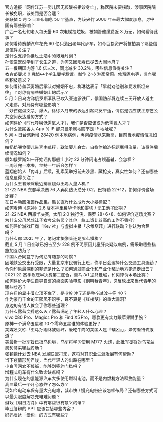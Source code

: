 官方通报「网传江苏一婴儿因无核酸被拒诊身亡」，称医院未要核酸，涉事医院院长被免职，该处罚是否合适？  
美联储 5 月 5 日宣布加息 50 个基点，为该央行 2000 年来最大幅度加息，对中国有哪些影响？  
广西一名七旬老人每天搭 60 次电梯捡垃圾，被物管催缴费近 3 万元，如何看待此事？  
如何看待赛麟汽车花光 60 亿只造出老年代步车，如今巨额资产将被拍卖？哪些信息值得关注？  
是什么支撑你挺过生活中的艰难时刻？  
孙悟空既然学到了长生之道，为何又因阳寿已尽去大闹地府？  
五一假期国内游 1.6 亿人次，同比减少 30.2%，哪些信息值得关注？  
教育部要求 9 月起中小学生要学煮饭，制作 2~3 道家常菜，修理家电等，具有哪些积极意义？  
如何看待盖茨离婚后承认对婚姻不忠，梅琳达表示「早就劝他别和爱泼斯坦来往」？对你有哪些婚姻上的启示？  
5 月 5 日乌方称俄罗斯军队已攻入亚速钢铁厂，俄国防部将连续三天开放人道主义走廊，对局势有哪些影响？  
「妙控键盘文学」爆火，徐徐入月来的表达引起网友不适，情侣是否应该注意在公共空间表达爱的方式？  
如何评价《时代呼唤低需氧人才》，我们是否应该成为低需氧人才？  
为什么近期各大 App 的 IP 都只显示属地而不是 IP 地址呢？  
5 月 4 日台湾新增 28420 例本地病例，再创疫情以来新高，目前当地疫情情况如何？  
姑奶奶喂食婴儿带壳南瓜籽，致使婴儿身亡，自媒体编造标题赢得流量，该事件后续情况如何？  
假如俄罗斯如一开始谣传那般 1 小时 22 分钟闪电占领基辅，会怎样？  
一周读完一本书，坚持一年后会怎样？  
蓝翔创始人「内斗」后续，孔素英举报前夫涉黑、藏枪支，真实性如何？还有哪些信息值得关注？  
为什么王者荣耀最近排位疑似出现大量人机？  
21-22 NBA 东部半决赛 76 人再负热火总分 0:2，巴特勒 22+12，如何评价这场比赛？  
在日本动画漫画作品里，黑长直为什么成为大小姐标配？  
如何看待《原神》2.6 版本神里绫华卡池和雾切 / 无工池子延期？  
21-22 NBA 西部半决赛，太阳 2:0 独行侠，保罗 28+6+8，如何评价这场比赛？  
为什么父母总想让子女考公务员？其他一些工资比较高的工作不香吗?  
如何评价游戏厂商「Key 社」与虚拟主播「永雏塔菲」进行联动？你认为合理吗？  
为什么都 2022 年了，笔记本摄像头还是那么模糊？  
截止 5 月 1 日全球已报告至少 228 例不明原因儿童肝炎疑似病例，需采取哪些措施加强防范？  
中国人合同签字为何总有随意的习惯？  
因地铁公交出行受限，大量北京市民骑行上班，你平日会选择什么交通工具通勤？  
令你印象最深刻的非遗是什么？如何通过商业化和产业化帮助地方非遗走出去？  
2021-22 赛季欧冠半决赛第二回合，皇马 3:1 逆转曼城，如何评价本场比赛？  
如何评价大学生自导自演的桌面实验电影《别叫我青年》，这反映出来当代青年的哪些状态？  
现在用的显卡着实顶不住了，是 618 冲了还是整个过渡卡等 40？  
作为豪门千金的王熙凤不识字，算不算是《红楼梦》的重大漏洞?  
身边的有钱人教会了你哪些道理？  
为什么露营变得这么火？露营满足了年轻人什么心理？  
vivo X80 Pro、Magic4 Pro 和 Find X5 Pro，哪款更有实力跟苹果掰手腕？  
原神一个满命五星和 10 个零命五星谁的体验更好？  
美媒发文称「亚马孙雨林被破坏，爱吃牛肉的美国人是『帮凶』」，如何看待该报道？  
美最新一批军援已抵乌边境，乌军将学习使用 M777 火炮，此批军援将对乌克兰局势带来哪些帮助？  
张镇麟计划去 NBA 发展联盟打球，这将对其职业生涯发展有何帮助？  
当下疫情形势严峻，当代年轻人的出路在哪里？  
小白写网文不报班，能够到签约门槛吗？  
增程式电车有什么致命缺点吗？  
为什么现在的氢能源汽车大多使用燃料电池，而不是内燃机方法释放能量？  
高三最后一个月心态炸了怎么办？  
现如今电动车保有量大充电难，城市快 / 慢充电桩应该怎样布局？还有哪些方式可以最大限度解决充电难问题？  
游戏《明日方舟》中有哪些很有意义的话？  
毕业答辩的 PPT 应该包括哪些内容？  
妈妈表达「爱你」的方式有哪些？  
